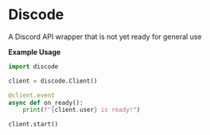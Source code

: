 # Discode
A Discord API wrapper that is not yet ready for general use

**Example Usage**
```py
import discode

client = discode.Client()

@client.event
async def on_ready():
    print(f"{client.user} is ready!")

client.start()
```

